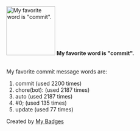 <img src="https://my-badges.github.io/my-badges/favorite-word.png" alt="My favorite word is &quot;commit&quot;." title="My favorite word is &quot;commit&quot;." width="128">
<strong>My favorite word is &quot;commit&quot;.</strong>
<br><br>

My favorite commit message words are:

1. commit (used 2200 times)
2. chore(bot): (used 2187 times)
3. auto (used 2187 times)
4. #0; (used 135 times)
5. update (used 77 times)


Created by <a href="https://github.com/my-badges/my-badges">My Badges</a>